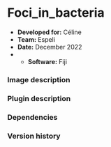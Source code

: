 # Foci_in_bacteria

* **Developed for:** Céline
* **Team:** Espeli
* **Date:** December 2022
* * **Software:** Fiji


### Image description

### Plugin description

### Dependencies

### Version history


